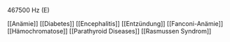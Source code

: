 467500 Hz (E)

[[Anämie]]
[[Diabetes]]
[[Encephalitis]]
[[Entzündung]]
[[Fanconi-Anämie]]
[[Hämochromatose]]
[[Parathyroid Diseases]]
[[Rasmussen Syndrom]]